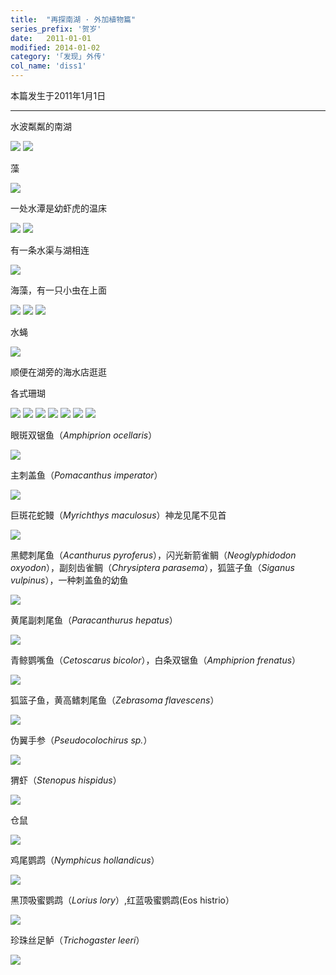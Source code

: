 ```yaml
---
title:  "再探南湖 · 外加植物篇"
series_prefix: '贺岁'
date:   2011-01-01
modified: 2014-01-02
category: '｢发现｣ 外传'
col_name: 'diss1'
---
```

本篇发生于2011年1月1日

---

水波粼粼的南湖

<img class='disc' src='https://lykoseremos.github.io/gmalb-01/diss1/11.jpg'>

<img class='disc' src='https://lykoseremos.github.io/gmalb-01/diss1/22.jpg'>


藻

<img class='disc' src='https://lykoseremos.github.io/gmalb-01/diss1/33.jpg'>


一处水潭是幼虾虎的温床

<img class='disc' src='https://lykoseremos.github.io/gmalb-01/diss1/55.jpg'>

<img class='disc' src='https://lykoseremos.github.io/gmalb-01/diss1/66.jpg'>


有一条水渠与湖相连

<img class='disc' src='https://lykoseremos.github.io/gmalb-01/diss1/77.jpg'>



海藻，有一只小虫在上面

<img class='disc' src='https://lykoseremos.github.io/gmalb-01/diss1/88.jpg'>


<img class='disc' src='https://lykoseremos.github.io/gmalb-01/diss1/99.jpg'>

<img class='disc' src='https://lykoseremos.github.io/gmalb-01/diss1/100.jpg'>


水蝇

<img class='disc' src='https://lykoseremos.github.io/gmalb-01/diss1/101.jpg'>


顺便在湖旁的海水店逛逛

各式珊瑚

<img class='disc' src='https://lykoseremos.github.io/gmalb-01/diss1/102.jpg'>


<img class='disc' src='https://lykoseremos.github.io/gmalb-01/diss1/103.jpg'>

<img class='disc' src='https://lykoseremos.github.io/gmalb-01/diss1/104.jpg'>

<img class='disc' src='https://lykoseremos.github.io/gmalb-01/diss1/105.jpg'>

<img class='disc' src='https://lykoseremos.github.io/gmalb-01/diss1/106.jpg'>

<img class='disc' src='https://lykoseremos.github.io/gmalb-01/diss1/107.jpg'>

<img class='disc' src='https://lykoseremos.github.io/gmalb-01/diss1/108.jpg'>


眼斑双锯鱼（<i>Amphiprion ocellaris</i>）

<img class='disc' src='https://lykoseremos.github.io/gmalb-01/diss1/109.jpg'>



主刺盖鱼（<i>Pomacanthus imperator</i>）

<img class='disc' src='https://lykoseremos.github.io/gmalb-01/diss1/204.jpg'>



巨斑花蛇鳗（<i>Myrichthys maculosus</i>）神龙见尾不见首

<img class='disc' src='https://lykoseremos.github.io/gmalb-01/diss1/205.jpg'>



黑鳃刺尾鱼（<i>Acanthurus pyroferus</i>），闪光新箭雀鲷（<i>Neoglyphidodon oxyodon</i>），副刻齿雀鲷（<i>Chrysiptera parasema</i>），狐篮子鱼（<i>Siganus vulpinus</i>），一种刺盖鱼的幼鱼

<img class='disc' src='https://lykoseremos.github.io/gmalb-01/diss1/206.jpg'>


黄尾副刺尾鱼（<i>Paracanthurus hepatus</i>）

<img class='disc' src='https://lykoseremos.github.io/gmalb-01/diss1/207.jpg'>


青鲸鹦嘴鱼（<i>Cetoscarus bicolor</i>），白条双锯鱼（<i>Amphiprion frenatus</i>）

<img class='disc' src='https://lykoseremos.github.io/gmalb-01/diss1/208.jpg'>

狐篮子鱼，黄高鳍刺尾鱼（<i>Zebrasoma flavescens</i>）

<img class='disc' src='https://lykoseremos.github.io/gmalb-01/diss1/209.jpg'>

伪翼手参（<i>Pseudocolochirus sp.</i>）

<img class='disc' src='https://lykoseremos.github.io/gmalb-01/diss1/210.jpg'>

猬虾（<i>Stenopus hispidus</i>）

<img class='disc' src='https://lykoseremos.github.io/gmalb-01/diss1/211.jpg'>

仓鼠

<img class='disc' src='https://lykoseremos.github.io/gmalb-01/diss1/212.jpg'>

鸡尾鹦鹉（<i>Nymphicus hollandicus</i>）

<img class='disc' src='https://lykoseremos.github.io/gmalb-01/diss1/213.jpg'>

黑顶吸蜜鹦鹉（<i>Lorius lory</i>）,红蓝吸蜜鹦鹉(Eos histrio</i>）

<img class='disc' src='https://lykoseremos.github.io/gmalb-01/diss1/214.jpg'>

珍珠丝足鲈（<i>Trichogaster leeri</i>）

<img class='disc' src='https://lykoseremos.github.io/gmalb-01/diss1/215.jpg'>

